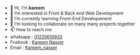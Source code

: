 - 👋 Hi, I’m **kareem**
- 👀 I’m interested in Front & Back end Web Development
- 🌱 I’m currently learning Front-End Developement
- 💞️ I’m looking to collaborate on many many projects together
- 📫 How to reach me
- whatsapp :  [01225610933](https://api.whatsapp.com/send/?phone=201225610933&text&app_absent=0)
- Fcebook  :  [Kareem Nasser](https://www.facebook.com/Kareem.Nasser0/)
- Email    :  [Kareem_nasser](kareemnasser1369@gmail.com)
  
